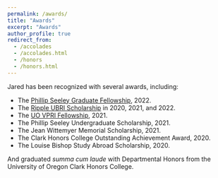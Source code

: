 ```yaml
---
permalink: /awards/
title: "Awards"
excerpt: "Awards"
author_profile: true
redirect_from: 
  - /accolades
  - /accolades.html
  - /honors
  - /honors.html
---
```


Jared has been recognized with several awards, including:

* The [Phillip Seeley Graduate Fellowship](https://cs.uoregon.edu/activities/awards-and-honors/phillip-seeley-scholarship-computer-and-information-science), 2022.
* The [Ripple UBRI Scholarship](https://ubri.ripple.com/) in 2020, 2021, and 2022.
* The [UO VPRI Fellowship](https://research.uoregon.edu/apply/apply-internal-funding/vpri-fellowship), 2021.
* The Phillip Seeley Undergraduate Scholarship, 2021.
* The Jean Wittemyer Memorial Scholarship, 2021.
* The Clark Honors College Outstanding Achievement Award, 2020.
* The Louise Bishop Study Abroad Scholarship, 2020.

And graduated <i>summa cum laude</i> with Departmental Honors from the University of Oregon Clark Honors College.